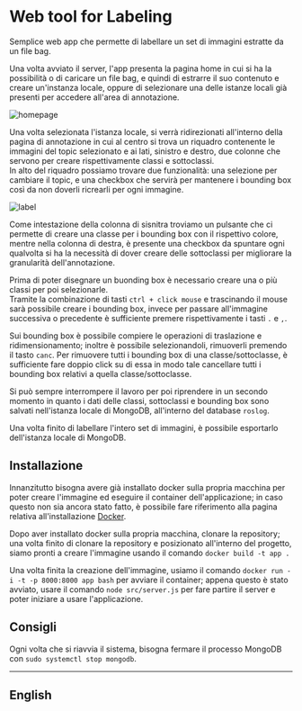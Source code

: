 # Web tool for Labeling

Semplice web app che permette di labellare un set di immagini estratte da un file bag.

Una volta avviato il server, l'app presenta la pagina home in cui si ha la possibilità o di caricare un file bag, e quindi di estrarre il suo contenuto e creare un'instanza locale, oppure di selezionare una delle istanze locali già presenti per accedere all'area di annotazione.

![homepage](https://github.com/AlessandroMangili/WebToolLabelImage/assets/86318455/a5d12ba4-f62c-40b6-9db6-95560274947f)

Una volta selezionata l'istanza locale, si verrà ridirezionati all'interno della pagina di annotazione in cui al centro si trova un riquadro contenente le immagini del topic selezionato e ai lati, sinistro e destro, due colonne che servono per creare rispettivamente classi e sottoclassi. \
In alto del riquadro possiamo trovare due funzionalità: una selezione per cambiare il topic, e una checkbox che servirà per mantenere i bounding box così da non doverli ricrearli per ogni immagine.

![label](https://github.com/AlessandroMangili/WebToolLabelImage/assets/86318455/5434998b-f6a5-4221-affa-4dab316f9066)

Come intestazione della colonna di sisnitra troviamo un pulsante che ci permette di creare una classe per i bounding box con il rispettivo colore, mentre nella colonna di destra, è presente una checkbox da spuntare ogni qualvolta si ha la necessità di dover creare delle sottoclassi per migliorare la granularità dell'annotazione.

Prima di poter disegnare un buonding box è necessario creare una o più classi per poi selezionarle. \
Tramite la combinazione di tasti `ctrl + click mouse` e trascinando il mouse sarà possibile creare i bounding box, invece per passare all'immagine successiva o precedente è sufficiente premere rispettivamente i tasti `.` e `,`.

Sui bounding box è possibile compiere le operazioni di traslazione e ridimensionamento; inoltre è possibile selezionandoli, rimuoverli premendo il tasto `canc`. Per rimuovere tutti i bounding box di una classe/sottoclasse, è sufficiente fare doppio click su di essa in modo tale cancellare tutti i bounding box relativi a quella classe/sottoclasse.

Si può sempre interrompere il lavoro per poi riprendere in un secondo momento in quanto i dati delle classi, sottoclassi e bounding box sono salvati nell'istanza locale di MongoDB, all'interno del database `roslog`.

Una volta finito di labellare l'intero set di immagini, è possibile esportarlo dell'istanza locale di MongoDB.

## Installazione

Innanzitutto bisogna avere già installato docker sulla propria macchina per poter creare l'immagine ed eseguire il container dell'applicazione; in caso questo non sia ancora stato fatto, è possibile fare riferimento alla pagina relativa all'installazione [Docker](https://docs.docker.com/engine/install/). 

Dopo aver installato docker sulla propria macchina, clonare la repository; una volta finito di clonare la repository e posizionato all'interno del progetto, siamo pronti a creare l'immagine usando il comando `docker build -t app .`

Una volta finita la creazione dell'immagine, usiamo il comando `docker run -i -t -p 8000:8000 app bash` per avviare il container; appena questo è stato avviato, usare il comando `node src/server.js` per fare partire il server e poter iniziare a usare l'applicazione.

## Consigli

Ogni volta che si riavvia il sistema, bisogna fermare il processo MongoDB con `sudo systemctl stop mongodb`.

---

## English
